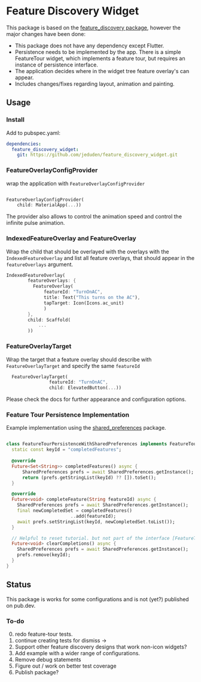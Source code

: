 # Feature Discovery Widget

This package is based on the [feature_discovery package](https://pub.dev/packages/feature_discovery/), however the major changes have been done:

- This package does not have any dependency except Flutter.
- Persistence needs to be implemented by the app. There is a simple FeatureTour widget, which implements a feature tour, but requires an instance of persistence interface. 
- The application decides where in the widget tree feature overlay's can appear.
- Includes changes/fixes regarding layout, animation and painting.

## Usage

### Install

Add to pubspec.yaml:

```yaml
dependencies:
  feature_discovery_widget:
    git: https://github.com/jeduden/feature_discovery_widget.git
```

### FeatureOverlayConfigProvider

wrap the application with `FeatureOverlayConfigProvider`

```dart

FeatureOverlayConfigProvider(
    child: MaterialApp(...))

```

The provider also allows to control the animation speed and control the infinite pulse animation.

### IndexedFeatureOverlay and FeatureOverlay

Wrap the child that should be overlayed with the overlays with the `IndexedFeatureOverlay` and list all feature overlays, that should appear in the `featureOverlays` argument. 

```dart
IndexedFeatureOverlay(
        featureOverlays: {
          FeatureOverlay(
              featureId: "TurnOnAC",
              title: Text("This turns on the AC"),
              tapTarget: Icon(Icons.ac_unit)
              )
        },
        child: Scaffold(
            ...
        ))
```

### FeatureOverlayTarget

Wrap the target that a feature overlay should describe with `FeatureOverlayTarget` and specify the same `featureId`

```dart
  FeatureOverlayTarget(
                featureId: "TurnOnAC",
                child: ElevatedButton(...))
```

Please check the docs for further appearance and configuration options.

### Feature Tour Persistence Implementation

Example implementation using the [shared_preferences](https://pub.dev/packages/shared_preferences) package.

```dart

class FeatureTourPersistenceWithSharedPreferences implements FeatureTourPersistence {
  static const keyId = "completedFeatures";
    
  @override
  Future<Set<String>> completedFeatures() async {
      SharedPreferences prefs = await SharedPreferences.getInstance();
      return (prefs.getStringList(keyId) ?? []).toSet();
  }

  @override
  Future<void> completeFeature(String featureId) async {
    SharedPreferences prefs = await SharedPreferences.getInstance();
    final newCompletedSet = completedFeatures()
                        ..add(featureId);
    await prefs.setStringList(keyId, newCompletedSet.toList());
  }

  // Helpful to reset tutorial. but not part of the interface [FeatureTourPersistence]
  Future<void> clearCompletions() async {
    SharedPreferences prefs = await SharedPreferences.getInstance();
    prefs.remove(keyId);
  }
}

```

## Status

This package is works for some configurations and is not (yet?) published on pub.dev.

### To-do
   
0. redo feature-tour tests.
1. continue creating tests for dismiss -> 
1. Support other feature discovery designs that work non-icon widgets?
2. Add example with a wider range of configurations.
3. Remove debug statements
4. Figure out / work on better test coverage
5. Publish package?